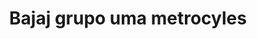---
title: "Bajaj grupo uma metrocyles"
url: /puerto-boyaca/bajaj-grupo-uma-metrocyles/
shop: coche
---